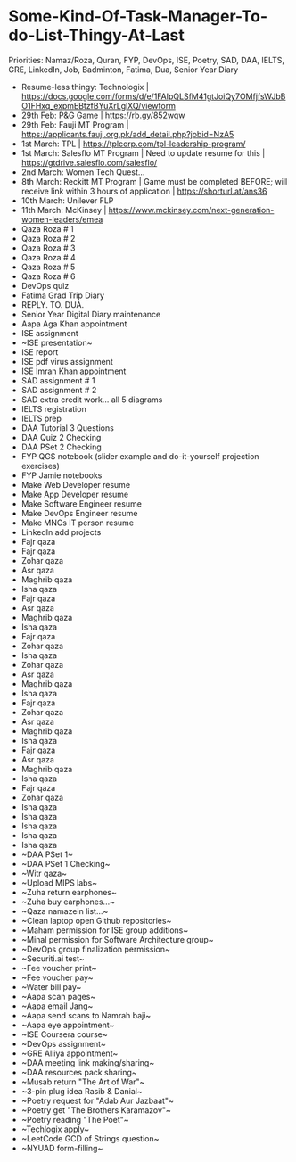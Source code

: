# Some-Kind-Of-Task-Manager-To-do-List-Thingy-At-Last

Priorities: Namaz/Roza, Quran, FYP, DevOps, ISE, Poetry, SAD, DAA, IELTS, GRE, LinkedIn, Job, Badminton, Fatima, Dua, Senior Year Diary

- Resume-less thingy: Technologix | https://docs.google.com/forms/d/e/1FAIpQLSfM41gtJoiQy7OMfjfsWJbBO1FHxq_expmEBtzfBYuXrLglXQ/viewform
- 29th Feb: P&G Game | https://rb.gy/852wqw
- 29th Feb: Fauji MT Program | https://applicants.fauji.org.pk/add_detail.php?jobid=NzA5
- 1st March: TPL | https://tplcorp.com/tpl-leadership-program/
- 1st March: Salesflo MT Program | Need to update resume for this | https://gtdrive.salesflo.com/salesflo/
- 2nd March: Women Tech Quest...
- 8th March: Reckitt MT Program | Game must be completed BEFORE; will receive link within 3 hours of application | https://shorturl.at/ans36
- 10th March: Unilever FLP
- 11th March: McKinsey | https://www.mckinsey.com/next-generation-women-leaders/emea
- Qaza Roza # 1
- Qaza Roza # 2
- Qaza Roza # 3
- Qaza Roza # 4
- Qaza Roza # 5
- Qaza Roza # 6
- DevOps quiz
- Fatima Grad Trip Diary
- REPLY. TO. DUA.
- Senior Year Digital Diary maintenance
- Aapa Aga Khan appointment
- ISE assignment
- ~ISE presentation~
- ISE report
- ISE pdf virus assignment
- ISE Imran Khan appointment
- SAD assignment # 1
- SAD assignment # 2
- SAD extra credit work... all 5 diagrams
- IELTS registration
- IELTS prep
- DAA Tutorial 3 Questions
- DAA Quiz 2 Checking
- DAA PSet 2 Checking
- FYP QGS notebook (slider example and do-it-yourself projection exercises)
- FYP Jamie notebooks
- Make Web Developer resume
- Make App Developer resume
- Make Software Engineer resume
- Make DevOps Engineer resume
- Make MNCs IT person resume
- LinkedIn add projects
- Fajr qaza
- Fajr qaza
- Zohar qaza
- Asr qaza
- Maghrib qaza
- Isha qaza
- Fajr qaza
- Asr qaza
- Maghrib qaza
- Isha qaza
- Fajr qaza
- Zohar qaza
- Isha qaza
- Zohar qaza
- Asr qaza
- Maghrib qaza
- Isha qaza
- Fajr qaza
- Zohar qaza
- Asr qaza
- Maghrib qaza
- Isha qaza
- Fajr qaza
- Asr qaza
- Maghrib qaza
- Isha qaza
- Fajr qaza
- Zohar qaza
- Isha qaza
- Isha qaza
- Isha qaza
- Isha qaza
- Isha qaza
- ~DAA PSet 1~
- ~DAA PSet 1 Checking~
- ~Witr qaza~
- ~Upload MIPS labs~
- ~Zuha return earphones~
- ~Zuha buy earphones...~
- ~Qaza namazein list...~
- ~Clean laptop open Github repositories~
- ~Maham permission for ISE group additions~
- ~Minal permission for Software Architecture group~
- ~DevOps group finalization permission~
- ~Securiti.ai test~
- ~Fee voucher print~
- ~Fee voucher pay~
- ~Water bill pay~
- ~Aapa scan pages~
- ~Aapa email Jang~
- ~Aapa send scans to Namrah baji~
- ~Aapa eye appointment~
- ~ISE Coursera course~
- ~DevOps assignment~
- ~GRE Alliya appointment~
- ~DAA meeting link making/sharing~
- ~DAA resources pack sharing~
- ~Musab return "The Art of War"~
- ~3-pin plug idea Rasib & Danial~
- ~Poetry request for "Adab Aur Jazbaat"~
- ~Poetry get "The Brothers Karamazov"~
- ~Poetry reading "The Poet"~
- ~Techlogix apply~
- ~LeetCode GCD of Strings question~
- ~NYUAD form-filling~
